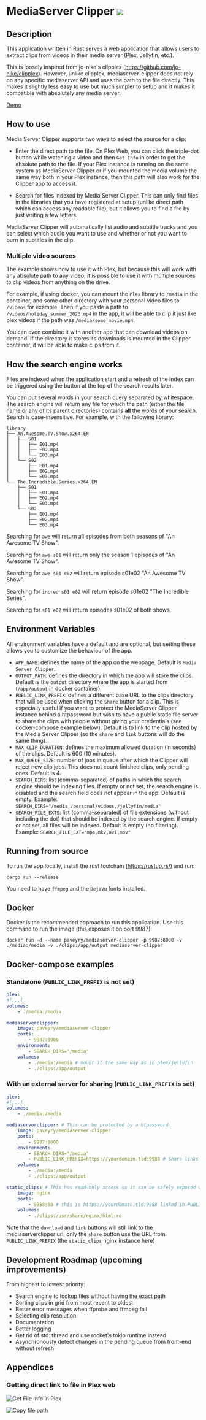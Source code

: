 MediaServer Clipper ![](https://github.com/paveyry/mediaserver-clipper/actions/workflows/build.yml/badge.svg)
==============================================

Description
-----------

This application written in Rust serves a web application that allows users to extract clips from
videos in their media server (Plex, Jellyfin, etc.). 

This is loosely inspired from jo-nike's clipplex (https://github.com/jo-nike/clipplex). However,
unlike clipplex, mediaserver-clipper does not rely on any specific mediaserver API and uses the
path to the file directly. This makes it slightly less easy to use but much simpler to setup and
it makes it compatible with absolutely any media server.

[Demo](https://github.com/paveyry/mediaserver-clipper/assets/3884900/22eae62c-09e2-4580-8d9c-c60b60fa8baf)


How to use
----------

Media Server Clipper supports two ways to select the source for a clip:

* Enter the direct path to the file. On Plex Web, you can click the triple-dot button while watching
a video and then `Get Info` in order to get the absolute path to the file. If your Plex instance is
running on the same system as MediaServer Clipper or if you mounted the media volume the same way
both in your Plex instance, then this path will also work for the Clipper app to access it.

* Search for files indexed by Media Server Clipper. This can only find files in the libraries that
you have registered at setup (unlike direct path which can access any readable file), but it allows
you to find a file by just writing a few letters. 

MediaServer Clipper will automatically list audio and subtitle tracks and you can select which
audio you want to use and whether or not you want to burn in subtitles in the clip.

### Multiple video sources

The example shows how to use it with Plex, but because this will work with any absolute path to any video,
it is possible to use it with multiple sources to clip videos from anything on the drive.

For example, if using docker, you can mount the `Plex` library to `/media` in the container, and some other
directory with your personal video files to `/videos` for example. Then if you paste a path to
`/videos/holiday_summer_2023.mp4` in the app, it will be able to clip it just like plex videos if the
path was `/media/some_movie.mp4`.

You can even combine it with another app that can download videos on demand. If the directory it stores its
downloads is mounted in the Clipper container, it will be able to make clips from it.

How the search engine works
---------------------------

Files are indexed when the application start and a refresh of the index can be triggered using the button at the top of the search results later.

You can put several words in your search query separated by whitespace. The search engine will return any file for which the path (either the file name or any of its parent directories) contains **all** the words of your search. Search is case-insensitive. For example, with the following library:

    library
    ├── An.Awesome.TV.Show.x264.EN
    │   ├── S01
    │   │   ├── E01.mp4
    │   │   ├── E02.mp4
    │   │   └── E03.mp4
    │   └── S02
    │       ├── E01.mp4
    │       ├── E02.mp4
    │       └── E03.mp4
    └── The.Incredible.Series.x264.EN
        ├── S01
        │   ├── E01.mp4
        │   ├── E02.mp4
        │   └── E03.mp4
        └── S02
            ├── E01.mp4
            ├── E02.mp4
            └── E03.mp4

Searching for `awe` will return all episodes from both seasons of "An Awesome TV Show".

Searching for `awe s01` will return only the season 1 episodes of "An Awesome TV Show".

Searching for `awe s01 e02` will return episode s01e02 "An Awesome TV Show".

Searching for `incred s01 e02` will return episode s01e02 "The Incredible Series".

Searching for `s01 e02` will return episodes s01e02 of both shows.



Environment Variables
---------------------

All environment variables have a default and are optional, but setting these allows you to customize the
behaviour of the app.

* `APP_NAME`: defines the name of the app on the webpage. Default is `Media Server Clipper`.
* `OUTPUT_PATH`: defines the directory in which the app will store the clips. Default is the `output`
directory where the app is started from (`/app/output` in docker container).
* `PUBLIC_LINK_PREFIX`: defines a different base URL to the clips directory that will be used when
clicking the `Share` button for a clip. This is especially useful if you want to protect the MediaServer
Clipper instance behind a htpassword but wish to have a public static file server to share the clips with
people without giving your credentials (see docker-compose example below). Default is to link to the clip
hosted by the Media Server Clipper (so the `share` and `link` buttons will do the same thing).
* `MAX_CLIP_DURATION`: defines the maximum allowed duration (in seconds) of the clips. Default is 600 (10 minutes).
* `MAX_QUEUE_SIZE`: number of jobs in queue after which the Clipper will reject new clip jobs. This does
not count finished clips, only pending ones. Default is 4.
* `SEARCH_DIRS`: list (comma-separated) of paths in which the search engine should be indexing files. If empty or not set, the search engine is disabled and the search field does not appear in the app. Default is empty. Example: `SEARCH_DIRS="/media,/personal/videos,/jellyfin/media"`
* `SEARCH_FILE_EXTS`: list (comma-separated) of file extensions (without including the dot) that should be indexed by the search engine. If empty or not set, all files will be indexed. Default is empty (no filtering). Example: `SEARCH_FILE_EXT="mp4,mkv,avi,mov"`

Running from source
-------------------

To run the app locally, install the rust toolchain (https://rustup.rs/) and run:

    cargo run --release

You need to have `ffmpeg` and the `DejaVu` fonts installed.

Docker
------

Docker is the recommended approach to run this application. Use this command to run the image
(this exposes it on port 9987):

    docker run -d --name paveyry/mediaserver-clipper -p 9987:8000 -v ./media:/media -v ./clips:/app/output mediaserver-clipper

Docker-compose examples
-----------------------

### Standalone (`PUBLIC_LINK_PREFIX` is not set)

```yaml
plex:
#[...]
volumes:
    - ./media:/media

mediaserverclipper:
    image: paveyry/mediaserver-clipper
    ports:
        - 9987:8000
    environment:
        - SEARCH_DIRS="/media"
    volumes:
        - ./media:/media # mount it the same way as in plex/jellyfin
        - ./clips:/app/output
```

### With an external server for sharing (`PUBLIC_LINK_PREFIX` is set)

```yaml
plex:
#[...]
volumes:
    - ./media:/media

mediaserverclipper: # This can be protected by a htpassword
    image: paveyry/mediaserver-clipper
    ports:
        - 9987:8000
    environment:
        - SEARCH_DIRS="/media"
        - PUBLIC_LINK_PREFIX=https://yourdomain.tld:9988 # Share links wil link to static_clips
    volumes:
        - ./media:/media
        - ./clips:/app/output

static_clips: # This has read-only access so it can be safely exposed without auth
    image: nginx
    ports:
        - 9988:80 # this is https://yourdomain.tld:9988 linked in PUBLIC_LINK_PREFIX
    volumes:
        - ./clips:/usr/share/nginx/html:ro
```

Note that the `download` and `link` buttons will still link to the mediaserverclipper url, only
the `share` button use the URL from `PUBLIC_LINK_PREFIX` (the `static_clips` nginx instance here)

Development Roadmap (upcoming improvements)
-------------------------------------------

From highest to lowest priority:

* Search engine to lookup files without having the exact path
* Sorting clips in grid from most recent to oldest
* Better error messages when ffprobe and ffmpeg fail
* Selecting clip resolution
* Documentation
* Better logging
* Get rid of std::thread and use rocket's tokio runtime instead
* Asynchronously detect changes in the pending queue from front-end without refresh

Appendices
----------

### Getting direct link to file in Plex web

![Get File Info in Plex](https://github.com/paveyry/mediaserver-clipper/assets/3884900/9018bcda-649e-4179-991b-5de4d11acd17)

![Copy file path](https://github.com/paveyry/mediaserver-clipper/assets/3884900/b9b7269e-dfb2-439e-b989-6f630e0280b3)
